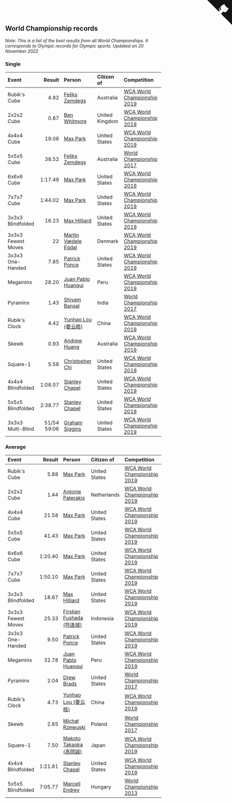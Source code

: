 ## World Championship records

*Note: This is a list of the best results from all World Championships. It corresponds to Olympic records for Olympic sports.*
*Updated on 20 November 2022*


### Single

| Event | Result | Person | Citizen of | Competition |
| :--- | ---: | :--- | :--- | :--- |
| Rubik's Cube | 4.82 | [Feliks Zemdegs](https://www.worldcubeassociation.org/persons/2009ZEMD01) | Australia | [WCA World Championship 2019](https://www.worldcubeassociation.org/competitions/WC2019) |
| 2x2x2 Cube | 0.87 | [Ben Whitmore](https://www.worldcubeassociation.org/persons/2009WHIT01) | United Kingdom | [WCA World Championship 2019](https://www.worldcubeassociation.org/competitions/WC2019) |
| 4x4x4 Cube | 19.08 | [Max Park](https://www.worldcubeassociation.org/persons/2012PARK03) | United States | [WCA World Championship 2019](https://www.worldcubeassociation.org/competitions/WC2019) |
| 5x5x5 Cube | 38.52 | [Feliks Zemdegs](https://www.worldcubeassociation.org/persons/2009ZEMD01) | Australia | [World Championship 2017](https://www.worldcubeassociation.org/competitions/WC2017) |
| 6x6x6 Cube | 1:17.49 | [Max Park](https://www.worldcubeassociation.org/persons/2012PARK03) | United States | [WCA World Championship 2019](https://www.worldcubeassociation.org/competitions/WC2019) |
| 7x7x7 Cube | 1:44.02 | [Max Park](https://www.worldcubeassociation.org/persons/2012PARK03) | United States | [WCA World Championship 2019](https://www.worldcubeassociation.org/competitions/WC2019) |
| 3x3x3 Blindfolded | 16.23 | [Max Hilliard](https://www.worldcubeassociation.org/persons/2015HILL09) | United States | [WCA World Championship 2019](https://www.worldcubeassociation.org/competitions/WC2019) |
| 3x3x3 Fewest Moves | 22 | [Martin Vædele Egdal](https://www.worldcubeassociation.org/persons/2013EGDA02) | Denmark | [WCA World Championship 2019](https://www.worldcubeassociation.org/competitions/WC2019) |
| 3x3x3 One-Handed | 7.85 | [Patrick Ponce](https://www.worldcubeassociation.org/persons/2012PONC02) | United States | [WCA World Championship 2019](https://www.worldcubeassociation.org/competitions/WC2019) |
| Megaminx | 28.20 | [Juan Pablo Huanqui](https://www.worldcubeassociation.org/persons/2013HUAN30) | Peru | [WCA World Championship 2019](https://www.worldcubeassociation.org/competitions/WC2019) |
| Pyraminx | 1.43 | [Shivam Bansal](https://www.worldcubeassociation.org/persons/2011BANS02) | India | [World Championship 2017](https://www.worldcubeassociation.org/competitions/WC2017) |
| Rubik's Clock | 4.42 | [Yunhao Lou (娄云皓)](https://www.worldcubeassociation.org/persons/2017LOUY01) | China | [WCA World Championship 2019](https://www.worldcubeassociation.org/competitions/WC2019) |
| Skewb | 0.93 | [Andrew Huang](https://www.worldcubeassociation.org/persons/2016HUAN43) | Australia | [WCA World Championship 2019](https://www.worldcubeassociation.org/competitions/WC2019) |
| Square-1 | 5.58 | [Christopher Chi](https://www.worldcubeassociation.org/persons/2014CHIC01) | United States | [WCA World Championship 2019](https://www.worldcubeassociation.org/competitions/WC2019) |
| 4x4x4 Blindfolded | 1:08.07 | [Stanley Chapel](https://www.worldcubeassociation.org/persons/2016CHAP04) | United States | [WCA World Championship 2019](https://www.worldcubeassociation.org/competitions/WC2019) |
| 5x5x5 Blindfolded | 2:38.77 | [Stanley Chapel](https://www.worldcubeassociation.org/persons/2016CHAP04) | United States | [WCA World Championship 2019](https://www.worldcubeassociation.org/competitions/WC2019) |
| 3x3x3 Multi-Blind | 51/54 59:06 | [Graham Siggins](https://www.worldcubeassociation.org/persons/2016SIGG01) | United States | [WCA World Championship 2019](https://www.worldcubeassociation.org/competitions/WC2019) |

### Average

| Event | Result | Person | Citizen of | Competition |
| :--- | ---: | :--- | :--- | :--- |
| Rubik's Cube | 5.88 | [Max Park](https://www.worldcubeassociation.org/persons/2012PARK03) | United States | [WCA World Championship 2019](https://www.worldcubeassociation.org/competitions/WC2019) |
| 2x2x2 Cube | 1.44 | [Antonie Paterakis](https://www.worldcubeassociation.org/persons/2012PATE01) | Netherlands | [WCA World Championship 2019](https://www.worldcubeassociation.org/competitions/WC2019) |
| 4x4x4 Cube | 21.58 | [Max Park](https://www.worldcubeassociation.org/persons/2012PARK03) | United States | [WCA World Championship 2019](https://www.worldcubeassociation.org/competitions/WC2019) |
| 5x5x5 Cube | 41.43 | [Max Park](https://www.worldcubeassociation.org/persons/2012PARK03) | United States | [WCA World Championship 2019](https://www.worldcubeassociation.org/competitions/WC2019) |
| 6x6x6 Cube | 1:20.40 | [Max Park](https://www.worldcubeassociation.org/persons/2012PARK03) | United States | [WCA World Championship 2019](https://www.worldcubeassociation.org/competitions/WC2019) |
| 7x7x7 Cube | 1:50.10 | [Max Park](https://www.worldcubeassociation.org/persons/2012PARK03) | United States | [WCA World Championship 2019](https://www.worldcubeassociation.org/competitions/WC2019) |
| 3x3x3 Blindfolded | 18.67 | [Max Hilliard](https://www.worldcubeassociation.org/persons/2015HILL09) | United States | [WCA World Championship 2019](https://www.worldcubeassociation.org/competitions/WC2019) |
| 3x3x3 Fewest Moves | 25.33 | [Firstian Fushada (符逢城)](https://www.worldcubeassociation.org/persons/2015FUSH01) | Indonesia | [WCA World Championship 2019](https://www.worldcubeassociation.org/competitions/WC2019) |
| 3x3x3 One-Handed | 9.50 | [Patrick Ponce](https://www.worldcubeassociation.org/persons/2012PONC02) | United States | [WCA World Championship 2019](https://www.worldcubeassociation.org/competitions/WC2019) |
| Megaminx | 32.78 | [Juan Pablo Huanqui](https://www.worldcubeassociation.org/persons/2013HUAN30) | Peru | [WCA World Championship 2019](https://www.worldcubeassociation.org/competitions/WC2019) |
| Pyraminx | 2.04 | [Drew Brads](https://www.worldcubeassociation.org/persons/2010BRAD01) | United States | [World Championship 2017](https://www.worldcubeassociation.org/competitions/WC2017) |
| Rubik's Clock | 4.73 | [Yunhao Lou (娄云皓)](https://www.worldcubeassociation.org/persons/2017LOUY01) | China | [WCA World Championship 2019](https://www.worldcubeassociation.org/competitions/WC2019) |
| Skewb | 2.85 | [Michał Rzewuski](https://www.worldcubeassociation.org/persons/2014RZEW01) | Poland | [World Championship 2017](https://www.worldcubeassociation.org/competitions/WC2017) |
| Square-1 | 7.50 | [Makoto Takaoka (高岡誠)](https://www.worldcubeassociation.org/persons/2013TAKA02) | Japan | [WCA World Championship 2019](https://www.worldcubeassociation.org/competitions/WC2019) |
| 4x4x4 Blindfolded | 1:21.81 | [Stanley Chapel](https://www.worldcubeassociation.org/persons/2016CHAP04) | United States | [WCA World Championship 2019](https://www.worldcubeassociation.org/competitions/WC2019) |
| 5x5x5 Blindfolded | 7:05.77 | [Marcell Endrey](https://www.worldcubeassociation.org/persons/2007ENDR01) | Hungary | [World Championship 2013](https://www.worldcubeassociation.org/competitions/WC2013) |


<a href="https://github.com/JustinTimeCuber/wca_statistics" class="github-corner" aria-label="View source on Github"><svg width="80" height="80" viewBox="0 0 250 250" style="fill:#151513; color:#fff; position: absolute; top: 0; border: 0; right: 0;" aria-hidden="true"><path d="M0,0 L115,115 L130,115 L142,142 L250,250 L250,0 Z"></path><path d="M128.3,109.0 C113.8,99.7 119.0,89.6 119.0,89.6 C122.0,82.7 120.5,78.6 120.5,78.6 C119.2,72.0 123.4,76.3 123.4,76.3 C127.3,80.9 125.5,87.3 125.5,87.3 C122.9,97.6 130.6,101.9 134.4,103.2" fill="currentColor" style="transform-origin: 130px 106px;" class="octo-arm"></path><path d="M115.0,115.0 C114.9,115.1 118.7,116.5 119.8,115.4 L133.7,101.6 C136.9,99.2 139.9,98.4 142.2,98.6 C133.8,88.0 127.5,74.4 143.8,58.0 C148.5,53.4 154.0,51.2 159.7,51.0 C160.3,49.4 163.2,43.6 171.4,40.1 C171.4,40.1 176.1,42.5 178.8,56.2 C183.1,58.6 187.2,61.8 190.9,65.4 C194.5,69.0 197.7,73.2 200.1,77.6 C213.8,80.2 216.3,84.9 216.3,84.9 C212.7,93.1 206.9,96.0 205.4,96.6 C205.1,102.4 203.0,107.8 198.3,112.5 C181.9,128.9 168.3,122.5 157.7,114.1 C157.9,116.9 156.7,120.9 152.7,124.9 L141.0,136.5 C139.8,137.7 141.6,141.9 141.8,141.8 Z" fill="currentColor" class="octo-body"></path></svg></a><style>.github-corner:hover .octo-arm{animation:octocat-wave 560ms ease-in-out}@keyframes octocat-wave{0%,100%{transform:rotate(0)}20%,60%{transform:rotate(-25deg)}40%,80%{transform:rotate(10deg)}}@media (max-width:500px){.github-corner:hover .octo-arm{animation:none}.github-corner .octo-arm{animation:octocat-wave 560ms ease-in-out}}</style>
